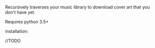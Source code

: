Recursively traverses your music library to download cover art that you don't have yet. 

Requires python 3.5+

installation:

//TODO